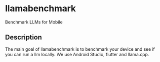 # llamabenchmark
Benchmark LLMs for Mobile
## Description
The main goal of llamabenchmark is to benchmark your device and see if you can run a llm locally. We use Android Studio, flutter and llama.cpp.